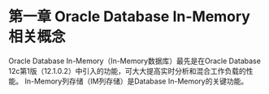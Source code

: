 # 第一章 Oracle Database In-Memory 相关概念
Oracle Database In-Memory（In-Memory数据库）最先是在Oracle Database 12c第1版（12.1.0.2）中引入的功能，可大大提高实时分析和混合工作负载的性能。 In-Memory列存储（IM列存储）是Database In-Memory的关键功能。
